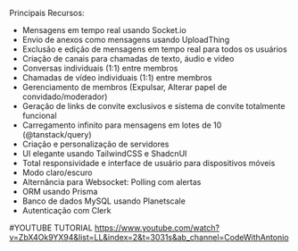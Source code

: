 Principais Recursos:

- Mensagens em tempo real usando Socket.io
- Envio de anexos como mensagens usando UploadThing
- Exclusão e edição de mensagens em tempo real para todos os usuários
- Criação de canais para chamadas de texto, áudio e vídeo
- Conversas individuais (1:1) entre membros
- Chamadas de vídeo individuais (1:1) entre membros
- Gerenciamento de membros (Expulsar, Alterar papel de convidado/moderador)
- Geração de links de convite exclusivos e sistema de convite totalmente funcional
- Carregamento infinito para mensagens em lotes de 10 (@tanstack/query)
- Criação e personalização de servidores
- UI elegante usando TailwindCSS e ShadcnUI
- Total responsividade e interface de usuário para dispositivos móveis
- Modo claro/escuro
- Alternância para Websocket: Polling com alertas
- ORM usando Prisma
- Banco de dados MySQL usando Planetscale
- Autenticação com Clerk

#YOUTUBE TUTORIAL
https://www.youtube.com/watch?v=ZbX4Ok9YX94&list=LL&index=2&t=3031s&ab_channel=CodeWithAntonio